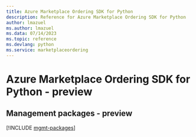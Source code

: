 ```yaml
---
title: Azure Marketplace Ordering SDK for Python
description: Reference for Azure Marketplace Ordering SDK for Python
author: lmazuel
ms.author: lmazuel
ms.data: 07/14/2023
ms.topic: reference
ms.devlang: python
ms.service: marketplaceordering
---
```

# Azure Marketplace Ordering SDK for Python - preview

## Management packages - preview
[!INCLUDE [mgmt-packages](marketplace-ordering-mgmt-index.md)]